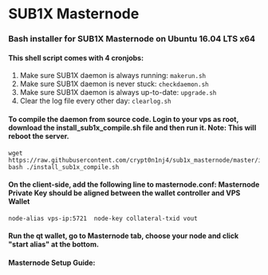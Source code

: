 # SUB1X Masternode
### Bash installer for SUB1X Masternode on Ubuntu 16.04 LTS x64

#### This shell script comes with 4 cronjobs: 
1. Make sure SUB1X daemon is always running: `makerun.sh`
2. Make sure SUB1X daemon is never stuck: `checkdaemon.sh`
3. Make sure SUB1X daemon is always up-to-date: `upgrade.sh`
4. Clear the log file every other day: `clearlog.sh`


#### To compile the daemon from source code. Login to your vps as root, download the install_sub1x_compile.sh file and then run it. Note: This will reboot the server.
```
wget https://raw.githubusercontent.com/crypt0n1nj4/sub1x_masternode/master/install_sub1x_mn.sh
bash ./install_sub1x_compile.sh
```


#### On the client-side, add the following line to masternode.conf: Masternode Private Key should be aligned between the wallet controller and VPS Wallet
```
node-alias vps-ip:5721	node-key collateral-txid vout
```

#### Run the qt wallet, go to Masternode tab, choose your node and click "start alias" at the bottom.

#### Masternode Setup Guide:
```

```

